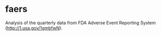 faers
=====

Analysis of the quarterly data from FDA Adverse Event Reporting System (http://1.usa.gov/1gmbfwN). 
